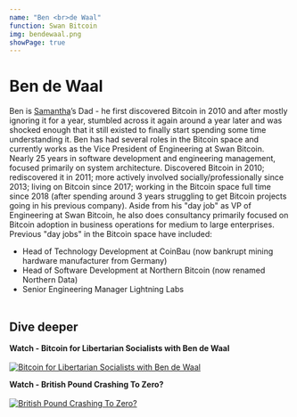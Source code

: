 ```yaml
---
name: "Ben <br>de Waal"
function: Swan Bitcoin
img: bendewaal.png
showPage: true
---
```


# Ben de Waal
 
Ben is [Samantha](https://adoptingbitcoin.org/2022/speaker/SamanthaDeWaal)’s Dad -  he first discovered Bitcoin in 2010 and after mostly ignoring it for a year, stumbled across it again around a year later and was shocked enough that it still existed to finally start spending some time understanding it.  Ben has had several roles in the Bitcoin space and currently works as the Vice President of Engineering at Swan Bitcoin. Nearly 25 years in software development and engineering management, focused primarily on system architecture. Discovered Bitcoin in 2010; rediscovered it in 2011; more actively involved socially/professionally since 2013; living on Bitcoin since 2017; working in the Bitcoin space full time since 2018 (after spending around 3 years struggling to get Bitcoin projects going in his previous company). Aside from his "day job" as VP of Engineering at Swan Bitcoin, he also does consultancy primarily focused on Bitcoin adoption in business operations for medium to large enterprises. Previous "day jobs" in the Bitcoin space have included:
- Head of Technology Development at CoinBau (now bankrupt mining hardware manufacturer from Germany)
- Head of Software Development at Northern Bitcoin (now renamed Northern Data)
- Senior Engineering Manager Lightning Labs
<br><br>

## Dive deeper


<div class="grid grid-cols-1 md:grid-cols-2 gap-5">
<div class="p-3 my-2">

**Watch - Bitcoin for Libertarian Socialists with Ben de Waal** <br><br>
[ ![Bitcoin for Libertarian Socialists with Ben de Waal](/2022/content/bendewaal1.png)](https://www.youtube.com/watch?v=l6xbjVP6_Rw/)
</div>

<div class="p-3 my-2">

**Watch - British Pound Crashing To Zero?** <br><br>
[ ![British Pound Crashing To Zero?](/2022/content/bendewaal2.png)](https://www.youtube.com/watch?v=Ts_YPjcPwkA/)
</div>

</div>

<br>





